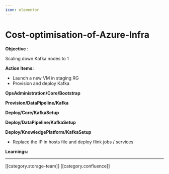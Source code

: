 ```yaml
---
icon: elementor
---
```


# Cost-optimisation-of-Azure-Infra

**Objective** :

Scaling down Kafka nodes to 1

**Action Items:**

* Launch a new VM in staging RG
* Provision and deploy Kafka

**OpsAdministration/Core/Bootstrap**

**Provision/DataPipeline/Kafka**

**Deploy/Core/KafkaSetup**

**Deploy/DataPipeline/KafkaSetup**

**Deploy/KnowledgePlatform/KafkaSetup**

* Replace the IP in hosts file and deploy flink jobs / services

**Learnings:**

***

\[\[category.storage-team]] \[\[category.confluence]]
